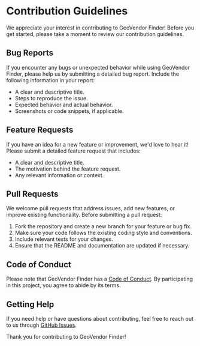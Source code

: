 # Contribution Guidelines

We appreciate your interest in contributing to GeoVendor Finder! Before you get started, please take a moment to review our contribution guidelines.

## Bug Reports

If you encounter any bugs or unexpected behavior while using GeoVendor Finder, please help us by submitting a detailed bug report. Include the following information in your report:

- A clear and descriptive title.
- Steps to reproduce the issue.
- Expected behavior and actual behavior.
- Screenshots or code snippets, if applicable.

## Feature Requests

If you have an idea for a new feature or improvement, we'd love to hear it! Please submit a detailed feature request that includes:

- A clear and descriptive title.
- The motivation behind the feature request.
- Any relevant information or context.

## Pull Requests

We welcome pull requests that address issues, add new features, or improve existing functionality. Before submitting a pull request:

1. Fork the repository and create a new branch for your feature or bug fix.
2. Make sure your code follows the existing coding style and conventions.
3. Include relevant tests for your changes.
4. Ensure that the README and documentation are updated if necessary.

## Code of Conduct

Please note that GeoVendor Finder has a [Code of Conduct](CODE_OF_CONDUCT.md). By participating in this project, you agree to abide by its terms.

## Getting Help

If you need help or have questions about contributing, feel free to reach out to us through [GitHub Issues](https://github.com/1kemuefuna/vendfinder/issues).

Thank you for contributing to GeoVendor Finder!
